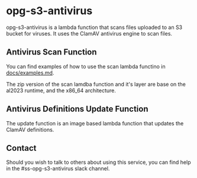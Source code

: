 # opg-s3-antivirus

opg-s3-antivirus is a lambda function that scans files uploaded to an S3 bucket for viruses. It uses the ClamAV antivirus engine to scan files.

## Antivirus Scan Function

You can find examples of how to use the scan lambda functino in [docs/examples.md](docs/examples.md).

The zip version of the scan lamdba function and it's layer are base on the al2023 runtime, and the x86_64 architecture.

## Antivirus Definitions Update Function

The update function is an image based lambda function that updates the ClamAV definitions.

## Contact

Should you wish to talk to others about using this service, you can find help in the #ss-opg-s3-antivirus slack channel.
